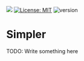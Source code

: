 [![](https://jitpack.io/v/efe124/Simpler.svg)](https://jitpack.io/#efe124/Simpler)
[![License: MIT](https://img.shields.io/badge/License-MIT-yellow.svg)](https://opensource.org/licenses/MIT)
![version](https://img.shields.io/badge/version-0.0.1-blue)
# Simpler

TODO: Write something here
